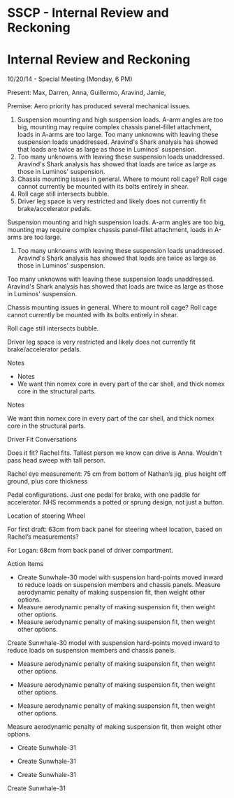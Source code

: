 # SSCP - Internal Review and Reckoning

# Internal Review and Reckoning

10/20/14 - Special Meeting (Monday, 6 PM)

Present: Max, Darren, Anna, Guillermo, Aravind, Jamie, 

Premise: Aero priority has produced several mechanical issues. 

1. Suspension mounting and high suspension loads. A-arm angles are too big, mounting may require complex chassis panel-fillet attachment, loads in A-arms are too large. Too many unknowns with leaving these suspension loads unaddressed. Aravind's Shark analysis has showed that loads are twice as large as those in Luminos' suspension. 
2. Too many unknowns with leaving these suspension loads unaddressed. Aravind's Shark analysis has showed that loads are twice as large as those in Luminos' suspension. 
3. Chassis mounting issues in general. Where to mount roll cage? Roll cage cannot currently be mounted with its bolts entirely in shear. 
4. Roll cage still intersects bubble. 
5. Driver leg space is very restricted and likely does not currently fit brake/accelerator pedals. 

Suspension mounting and high suspension loads. A-arm angles are too big, mounting may require complex chassis panel-fillet attachment, loads in A-arms are too large. 

1. Too many unknowns with leaving these suspension loads unaddressed. Aravind's Shark analysis has showed that loads are twice as large as those in Luminos' suspension. 

Too many unknowns with leaving these suspension loads unaddressed. Aravind's Shark analysis has showed that loads are twice as large as those in Luminos' suspension. 

Chassis mounting issues in general. Where to mount roll cage? Roll cage cannot currently be mounted with its bolts entirely in shear. 

Roll cage still intersects bubble. 

Driver leg space is very restricted and likely does not currently fit brake/accelerator pedals. 

Notes

* Notes 
* We want thin nomex core in every part of the car shell, and thick nomex core in the structural parts. 

Notes 

We want thin nomex core in every part of the car shell, and thick nomex core in the structural parts. 

Driver Fit Conversations

Does it fit? Rachel fits. Tallest person we know can drive is Anna. Wouldn't pass head sweep with tall person.

Rachel eye measurement: 75 cm from bottom of Nathan’s jig, plus height off ground, plus core thickness

Pedal configurations. Just one pedal for brake, with one paddle for accelerator. NHS recommends a potted or sprung design, not just a button.

Location of steering Wheel

For first draft: 63cm from back panel for steering wheel location, based on Rachel’s measurements?

For Logan: 68cm from back panel of driver compartment. 

Action Items

* Create Sunwhale-30 model with suspension hard-points moved inward to reduce loads on suspension members and chassis panels. Measure aerodynamic penalty of making suspension fit, then weight other options. 
* Measure aerodynamic penalty of making suspension fit, then weight other options. 
* Measure aerodynamic penalty of making suspension fit, then weight other options. 

Create Sunwhale-30 model with suspension hard-points moved inward to reduce loads on suspension members and chassis panels. 

* Measure aerodynamic penalty of making suspension fit, then weight other options. 
* Measure aerodynamic penalty of making suspension fit, then weight other options. 

* Measure aerodynamic penalty of making suspension fit, then weight other options. 

Measure aerodynamic penalty of making suspension fit, then weight other options. 

* Create Sunwhale-31 
* Create Sunwhale-31 

* Create Sunwhale-31 

Create Sunwhale-31 


